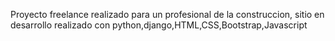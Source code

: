 Proyecto freelance realizado para un profesional de la construccion, sitio en desarrollo realizado con python,django,HTML,CSS,Bootstrap,Javascript 
